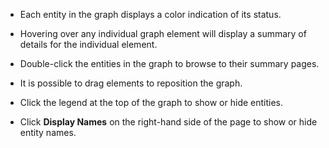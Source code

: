 - Each entity in the graph displays a color indication of its status.

- Hovering over any individual graph element will display a summary of details for the individual element.

- Double-click the entities in the graph to browse to their summary pages.

- It is possible to drag elements to reposition the graph.

- Click the legend at the top of the graph to show or hide entities.

- Click **Display Names** on the right-hand side of the page to show or hide entity names.
